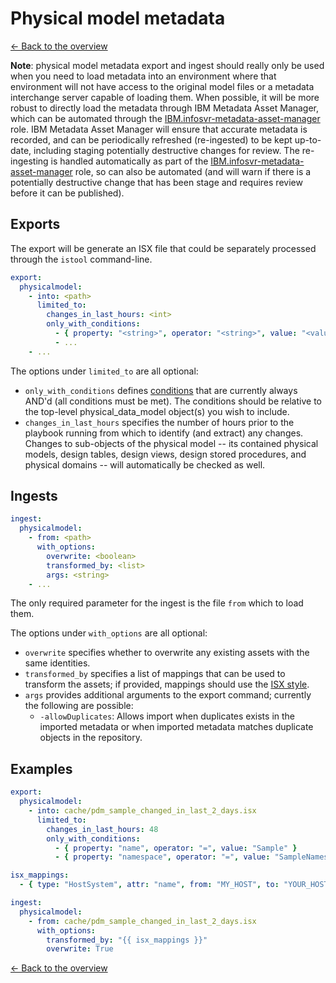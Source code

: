 # Physical model metadata

[<- Back to the overview](../README.md)

**Note**: physical model metadata export and ingest should really only be used when you need to load metadata into an environment where that environment will not have access to the original model files or a metadata interchange server capable of loading them.  When possible, it will be more robust to directly load the metadata through IBM Metadata Asset Manager, which can be automated through the [IBM.infosvr-metadata-asset-manager](https://galaxy.ansible.com/IBM/infosvr-metadata-asset-manager) role.  IBM Metadata Asset Manager will ensure that accurate metadata is recorded, and can be periodically refreshed (re-ingested) to be kept up-to-date, including staging potentially destructive changes for review.  The re-ingesting is handled automatically as part of the [IBM.infosvr-metadata-asset-manager](https://galaxy.ansible.com/IBM/infosvr-metadata-asset-manager) role, so can also be automated (and will warn if there is a potentially destructive change that has been stage and requires review before it can be published).

## Exports

The export will be generate an ISX file that could be separately processed through the `istool` command-line.

```yml
export:
  physicalmodel:
    - into: <path>
      limited_to:
        changes_in_last_hours: <int>
        only_with_conditions:
          - { property: "<string>", operator: "<string>", value: "<value>" }
          - ...
    - ...
```

The options under `limited_to` are all optional:

- `only_with_conditions` defines [conditions](conditions.md) that are currently always AND'd (all conditions must be met). The conditions should be relative to the top-level physical_data_model object(s) you wish to include.
- `changes_in_last_hours` specifies the number of hours prior to the playbook running from which to identify (and extract) any changes. Changes to sub-objects of the physical model -- its contained physical models, design tables, design views, design stored procedures, and physical domains -- will automatically be checked as well.

## Ingests

```yml
ingest:
  physicalmodel:
    - from: <path>
      with_options:
        overwrite: <boolean>
        transformed_by: <list>
        args: <string>
    - ...
```

The only required parameter for the ingest is the file `from` which to load them.

The options under `with_options` are all optional:

- `overwrite` specifies whether to overwrite any existing assets with the same identities.
- `transformed_by` specifies a list of mappings that can be used to transform the assets; if provided, mappings should use the [ISX style](mappings.md#isx-style).
- `args` provides additional arguments to the export command; currently the following are possible:
  - `-allowDuplicates`: Allows import when duplicates exists in the imported metadata or when imported metadata matches duplicate objects in the repository.

## Examples

```yml
export:
  physicalmodel:
    - into: cache/pdm_sample_changed_in_last_2_days.isx
      limited_to:
        changes_in_last_hours: 48
        only_with_conditions:
          - { property: "name", operator: "=", value: "Sample" }
          - { property: "namespace", operator: "=", value: "SampleNamespace" }

isx_mappings:
  - { type: "HostSystem", attr: "name", from: "MY_HOST", to: "YOUR_HOST" }

ingest:
  physicalmodel:
    - from: cache/pdm_sample_changed_in_last_2_days.isx
      with_options:
        transformed_by: "{{ isx_mappings }}"
        overwrite: True
```

[<- Back to the overview](../README.md)
